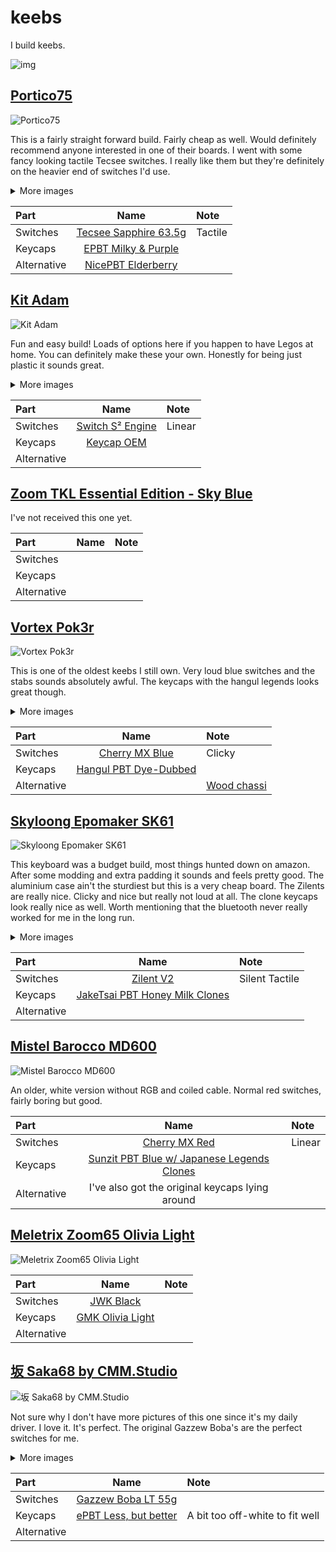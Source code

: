# keebs

I build keebs.

![img](images/20221011_201829.jpg)

## [Portico75](https://thekey.company/products/portico75-smoke)

![Portico75](images/portico75/20221103_200457.jpg)

This is a fairly straight forward build. Fairly cheap as well. Would definitely recommend anyone interested in one of their boards.
I went with some fancy looking tactile Tecsee switches. I really like them but they're definitely on the heavier end of switches I'd use.

<details>
  <summary>More images</summary>

  ![Portico75](images/portico75/20221103_190504.jpg)
  ![Portico75](images/portico75/20221103_200624.jpg)

</details>

| Part        |                                       Name                                       | Note    |
| :---------- | :------------------------------------------------------------------------------: | :------ |
| Switches    |           [Tecsee Sapphire 63.5g](https://switches.mx/tecsee-sapphire)           | Tactile |
| Keycaps     | [EPBT Milky & Purple](https://www.maxgaming.se/sv/keycaps/epbt-milkypurple-ansi) |         |
| Alternative |  [NicePBT Elderberry](https://mykeyboard.eu/catalogue/nicepbt-elderberry_6917/)  |         |

## [Kit Adam](https://kbdcraft.store/products/adam)

![Kit Adam](images/kitAdam/20221114_185813.jpg)

Fun and easy build! Loads of options here if you happen to have Legos at home. You can definitely make these your own. 
Honestly for being just plastic it sounds great.

<details>
  <summary>More images</summary>

  ![Kit Adam](images/kitAdam/20221114_183418.jpg)

</details>

| Part        |                             Name                              | Note   |
| :---------- | :-----------------------------------------------------------: | :----- |
| Switches    | [Switch S² Engine](https://kbdcraft.store/products/switch-s2) | Linear |
| Keycaps     |   [Keycap OEM](https://kbdcraft.store/products/keycaps-oem)   |        |
| Alternative |                                                               |        |

## [Zoom TKL Essential Edition - Sky Blue](https://geekhack.org/index.php?topic=118490.0)

I've not received this one yet.

| Part        | Name  | Note |
| :---------- | :---: | :--- |
| Switches    |       |      |
| Keycaps     |       |      |
| Alternative |       |      |

## [Vortex Pok3r](https://drop.com/buy/pok3r-rgb-backlit-mechanical-keyboard)

![Vortex Pok3r](images/pok3r/20221002_115650.jpg)

This is one of the oldest keebs I still own. Very loud blue switches and the stabs sounds absolutely awful.
The keycaps with the hangul legends looks great though.

<details>
  <summary>More images</summary>

  ![Vortex Pok3r](images/pok3r/pok3rCat.jpg)
  ![Vortex Pok3r](images/pok3r/IMG_0724.jpg)

</details>

| Part        |                                      Name                                       | Note                                                                              |
| :---------- | :-----------------------------------------------------------------------------: | :-------------------------------------------------------------------------------- |
| Switches    |              [Cherry MX Blue](https://switches.mx/cherry-mx-blue)               | Clicky                                                                            |
| Keycaps     | [Hangul PBT Dye-Dubbed](https://drop.com/buy/hangul-pbt-dye-subbed-keycaps-set) |                                                                                   |
| Alternative |                                                                                 | [Wood chassi](https://drop.com/buy/datamancer-60-hardwood-magnetic-keyboard-case) |

## [Skyloong Epomaker SK61](https://www.amazon.se/gp/product/B08L4Q87VP)

![Skyloong Epomaker SK61](images/sk61/20221002_115542.jpg)

This keyboard was a budget build, most things hunted down on amazon.
After some modding and extra padding it sounds and feels pretty good. 
The aluminium case ain't the sturdiest but this is a very cheap board. 
The Zilents are really nice. Clicky and nice but really not loud at all.
The clone keycaps look really nice as well.
Worth mentioning that the bluetooth never really worked for me in the long run.

<details>
  <summary>More images</summary>

  ![Skyloong Epomaker SK61](images/sk61/sk61Cat.jpg)

</details>

| Part        |                                     Name                                      | Note           |
| :---------- | :---------------------------------------------------------------------------: | :------------- |
| Switches    |                [Zilent V2](https://zealpc.net/products/zilent)                | Silent Tactile |
| Keycaps     | [JakeTsai PBT Honey Milk Clones](https://www.amazon.se/gp/product/B094Y5GB2Q) |                |
| Alternative |                                                                               |                |

## [Mistel Barocco MD600](https://mistelkeyboard.com/products/807a19ebcb8b2924891d471974d65438)

![Mistel Barocco MD600](images/md600/20221002_115521.jpg)

An older, white version without RGB and coiled cable. Normal red switches, fairly boring but good.

| Part        |                                           Name                                            | Note   |
| :---------- | :---------------------------------------------------------------------------------------: | :----- |
| Switches    |                    [Cherry MX Red](https://switches.mx/cherry-mx-red)                     | Linear |
| Keycaps     | [Sunzit PBT Blue w/ Japanese Legends Clones](https://www.amazon.se/gp/product/B09H2LTRB9) |        |
| Alternative |                      I've also got the original keycaps lying around                      |        |

## [Meletrix Zoom65 Olivia Light](https://cannonkeys.com/products/meletrix-zoom65)

![Meletrix Zoom65 Olivia Light](images/zoom65/20221002_115620.jpg)

| Part        |                       Name                       | Note |
| :---------- | :----------------------------------------------: | :--- |
| Switches    |   [JWK Black](https://switches.mx/jwick-black)   |      |
| Keycaps     | [GMK Olivia Light](https://www.oliviaplus.plus/) |      |
| Alternative |                                                  |      |

## [坂 Saka68 by CMM.Studio](https://candykeys.com/product/saka-65-keyboard-kit-white)

![坂 Saka68 by CMM.Studio](images/saka65/20221017_222322.jpg)

Not sure why I don't have more pictures of this one since it's my daily driver.
I love it. It's perfect. The original Gazzew Boba's are the perfect switches for me.

<details>
  <summary>More images</summary>

  ![坂 Saka68 by CMM.Studio](images/saka65/20221011_151608.jpg)

</details>

| Part        |                                     Name                                     | Note                            |
| :---------- | :--------------------------------------------------------------------------: | :------------------------------ |
| Switches    |           [Gazzew Boba LT 55g](https://switches.mx/gazzew-boba-lt)           |                                 |
| Keycaps     | [ePBT Less, but better](https://candykeys.com/group-buys/epbt-lessbutbetter) | A bit too off-white to fit well |
| Alternative |                                                                              |                                 |
